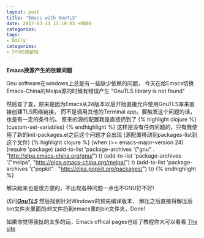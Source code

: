 ```yaml
---
layout: post
title: "Emacs with GnuTLS"
date: 2017-03-14 13:19:03 +0800
categories:
tags:
- Daily
categories:
- SYH的自留地
---
```


**Emacs换源产生的依赖问题**

Gnu software在windows上总是有一些缺少依赖的问题，
今天在给Emacs切换Emacs-China的Melpa源的时候有错误产生 "GnuTLS library is not found"

然后查了查，原来是因为Emacs从24版本以后开始直接允许使用GnuTLS库来直接创建TLS网络链接，
而不是调用其他的Terminal app。要触发这个问题的话，也是有一定的条件的。
原来的源的配置我是直接扔到了
{% highlight clojure %}
(custom-set-variables)
{% endhighlight %}
这样是没有任何问题的，只有我使用了新的init-packages.el之后这个问题才会出现
(源配置移动到packages-list到这个文件)
{% highlight clojure %}
(when (>= emacs-major-version 24)
  (require 'package)
  (add-to-list 'package-archives '("gnu" . "http://elpa.emacs-china.org/gnu/") t)
  (add-to-list 'package-archives '("melpa", "http://elpa.emacs-china.org/melpa/") t)
  (add-to-list 'package-archives '("popkit" . "http://elpa.popkit.org/packages/") t))
{% endhighlight %}

解决起来也是很方便的，不出现各种问题一点也不GNU好不好!

访问[***GnuTLS***](http://www.gnutls.org/download.html) 然后找到针对Windows的预先编译版本，
解压之后直接将解压后bin文件夹里面的dll文件扔到emacs里的bin文件夹，Done!

如果你觉得我扯的太多的话，Emacs offical pages也给了教程你大可以看看
[The site](https://www.gnu.org/software/emacs/manual/html_mono/emacs-gnutls.html)